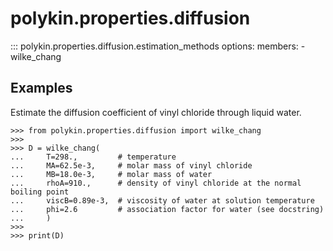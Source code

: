 
# polykin.properties.diffusion

::: polykin.properties.diffusion.estimation_methods
    options:
        members:
            - wilke_chang

## Examples

Estimate the diffusion coefficient of vinyl chloride through liquid water.

```pycon exec="on" source="console"
>>> from polykin.properties.diffusion import wilke_chang
>>>
>>> D = wilke_chang(
...     T=298.,         # temperature
...     MA=62.5e-3,     # molar mass of vinyl chloride
...     MB=18.0e-3,     # molar mass of water
...     rhoA=910.,      # density of vinyl chloride at the normal boiling point
...     viscB=0.89e-3,  # viscosity of water at solution temperature
...     phi=2.6         # association factor for water (see docstring)
...     )
>>>
>>> print(D)
```
